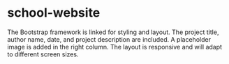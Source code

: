 # school-website
The Bootstrap framework is linked for styling and layout. The project title, author name, date, and project description are included. A placeholder image is added in the right column. The layout is responsive and will adapt to different screen sizes.
